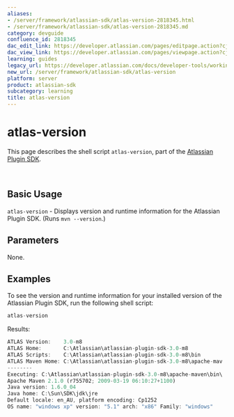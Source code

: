 ```yaml
---
aliases:
- /server/framework/atlassian-sdk/atlas-version-2818345.html
- /server/framework/atlassian-sdk/atlas-version-2818345.md
category: devguide
confluence_id: 2818345
dac_edit_link: https://developer.atlassian.com/pages/editpage.action?cjm=wozere&pageId=2818345
dac_view_link: https://developer.atlassian.com/pages/viewpage.action?cjm=wozere&pageId=2818345
learning: guides
legacy_url: https://developer.atlassian.com/docs/developer-tools/working-with-the-sdk/command-reference/atlas-version
new_url: /server/framework/atlassian-sdk/atlas-version
platform: server
product: atlassian-sdk
subcategory: learning
title: atlas-version
---
```

# atlas-version

This page describes the shell script `atlas-version`, part of the [Atlassian Plugin SDK](/server/framework/atlassian-sdk/working-with-the-sdk).

 

## Basic Usage

`atlas-version` - Displays version and runtime information for the Atlassian Plugin SDK. (Runs `mvn --version`.)

## Parameters

None.

## Examples

To see the version and runtime information for your installed version of the Atlassian Plugin SDK, run the following shell script:

``` javascript
atlas-version
```

Results:

``` javascript
ATLAS Version:    3.0-m8
ATLAS Home:       C:\Atlassian\atlassian-plugin-sdk-3.0-m8
ATLAS Scripts:    C:\Atlassian\atlassian-plugin-sdk-3.0-m8\bin
ATLAS Maven Home: C:\Atlassian\atlassian-plugin-sdk-3.0-m8\apache-mav
--------
Executing: C:\Atlassian\atlassian-plugin-sdk-3.0-m8\apache-maven\bin\
Apache Maven 2.1.0 (r755702; 2009-03-19 06:10:27+1100)
Java version: 1.6.0_04
Java home: C:\Sun\SDK\jdk\jre
Default locale: en_AU, platform encoding: Cp1252
OS name: "windows xp" version: "5.1" arch: "x86" Family: "windows"
```




















































































































































